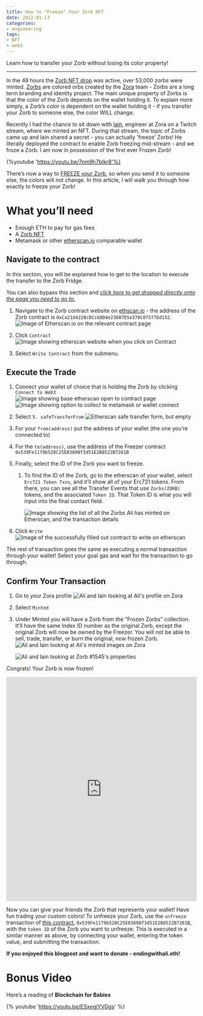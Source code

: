 ```yaml
---
title: How to "Freeze" Your Zorb NFT 
date: 2022-01-13
categories:
- engineering
tags:
- NFT
- web3
---
```


Learn how to transfer your Zorb without losing its color property! 

---

In the 48 hours the [Zorb NFT drop](http://zorb.dev) was active, over 53,000 zorbs were minted. [Zorbs](https://github.com/ourzora/zorb) are colored orbs created by the [Zora](https://zora.co/) team - Zorbs are a long term branding and identity project. The main unique property of Zorbs is that the color of the Zorb depends on the wallet holding it. To explain more simply, a Zorb’s color is dependent on the wallet holding it - if you transfer your Zorb to someone else, the color WILL change.

Recently I had the chance to sit down with [Iain](twitter.com/isiain), engineer at Zora on a Twitch stream, where we minted an NFT. During that stream, the topic of Zorbs came up and Iain shared a secret - you can actually 'freeze' Zorbs! He literally deployed the contract to enable Zorb freezing mid-stream - and we froze a Zorb. I am now in possession of the first ever Frozen Zorb!

{%youtube 'https://youtu.be/7nm9h7bIkr8'%}



There’s now a way to [FREEZE your Zorb](https://github.com/ourzora/zorb/tree/main/packages/zorb-fridge-contracts), so when you send it to someone else, the colors will not change. In this article, I will walk you through how exactly to freeze your Zorb! 

# What you’ll need

- Enough ETH to pay for gas fees
- A [Zorb NFT](http://zorb.dev)
- Metamask or other [etherscan.io](http://etherscan.io)  comparable wallet

## Navigate to the contract

In this section, you will be explained how to get to the location to execute the transfer to the Zorb Fridge. 

You can also bypass this section and *[click here to get dropped directly onto the page you need to go to.](https://etherscan.io/address/0xca21d4228cdcc68d4e23807e5e370c07577dd152#writeContract)* 

1. Navigate to the Zorb contract website on [ethscan.io](http://ethscan.io) - the address of the Zorb contract is `0xCa21d4228cDCc68D4e23807E5e370C07577Dd152`. 
	![Image of Etherscan.io on the relevant contract page](/assets/images/posts/2022-01-10/NFT-1.png)

2. Click `Contract`  
	![Image showing etherscan website when you click on Contract](/assets/images/posts/2022-01-10/NFT-2.png)

3. Select `Write Contract` from the submenu.


## Execute the Trade

1. Connect your wallet of choice that is holding the Zorb by clicking `Connect to Web3`
	![Image showing base etherscan open to contract page](/assets/images/posts/2022-01-10/NFT-3.png)
	![Image showing option to collect to metamask or wallet connect ](/assets/images/posts/2022-01-10/NFT-4.png)

2. Select `5. safeTransferFrom` 
    ![Etherscan safe transfer form, but empty](/assets/images/posts/2022-01-10/NFT-5.png)

3. For your `from(address)` put the address of your wallet (the one you’re connected to)

4. For the `to(address)`, use the address of the Freezer contract `0x539Fe1179b528C25E03698f3d51E2B8522B7261B`

5. Finally, select the ID of the Zorb you want to freeze.
    1. To find the ID of the Zorb, go to the etherscan of your wallet, select `Erc721 Token Txns`, and it’ll show all of your Erc721 tokens. From there, you can see all the Transfer Events that use `Zorbs(ZORB)` tokens, and the associated `Token ID`. That Token ID is what you will input into the final contact field. 
        
        ![Image showing the list of all the Zorbs Ali has minted on Etherscan, and the transaction details](/assets/images/posts/2022-01-10/NFT-6.png)
6. Click `Write`
    ![Image of the successfully filled out contract to write on etherscan](/assets/images/posts/2022-01-10/NFT-7.png)


The rest of transaction goes the same as executing a normal transaction through your wallet! Select your goal gas and wait for the transaction to go through. 

## Confirm Your Transaction

1. Go to your Zora profile
    ![Ali and Iain looking at Ali's profile on Zora](/assets/images/posts/2022-01-10/NFT-8.png)

2. Select `Minted`

3. Under Minted you will have a Zorb from the “Frozen Zorbs” collection. It’ll have the same Index ID number as the original Zorb, except the original Zorb will now be owned by the Freezer.  You will not be able to sell, trade, transfer, or burn the original, now frozen Zorb. 
    ![Ali and Iain looking at Ali's minted images on Zora](/assets/images/posts/2022-01-10/NFT-9.png)

    
    ![Ali and Iain looking at Zorb #1545's properties](/assets/images/posts/2022-01-10/NFT-10.png)


Congrats! Your Zorb is now frozen! 

<div style="width: 100%; max-width: 1240px; margin: 0 auto; position: relative;">
<style>
.nft-embed-wrapper > iframe {
width: 100%!important;
height:100%!important;
border: 0;
position: absolute;
top: 0;
left: 0;
}
</style>
<div class="nft-embed-wrapper" style="position: relative; width:100%; height:0; padding-bottom: calc(100% + 88px);"><iframe src="https://embed.zora.co/0x539Fe1179b528C25E03698f3d51E2B8522B7261B/1545?title=true&controls=false&loop=true&autoplay=true&market=false" width="100%" height="100%" scrolling="no" allowtransparency="true" allowfullscreen="true" sandbox="allow-pointer-lock allow-same-origin allow-scripts allow-popups"></iframe></div>
</div>

Now you can give your friends the Zorb that represents your wallet! Have fun trading your custom colors! To unfreeze your Zorb, use the `unfreeze` transaction of [this contract](https://etherscan.io/address/0x539Fe1179b528C25E03698f3d51E2B8522B7261B#writeContract), `0x539Fe1179b528C25E03698f3d51E2B8522B7261B`, with the `token ID` of the Zorb you want to unfreeze. This is executed in a similar manner as above, by connecting your wallet, entering the token value, and submitting the transaction. 

**If you enjoyed this blogpost and want to donate - endingwithali.eth!**

# Bonus Video

Here’s a reading of **Blockchain for Babies**

{% youtube 'https://youtu.be/ESxegjYVGgs' %}
